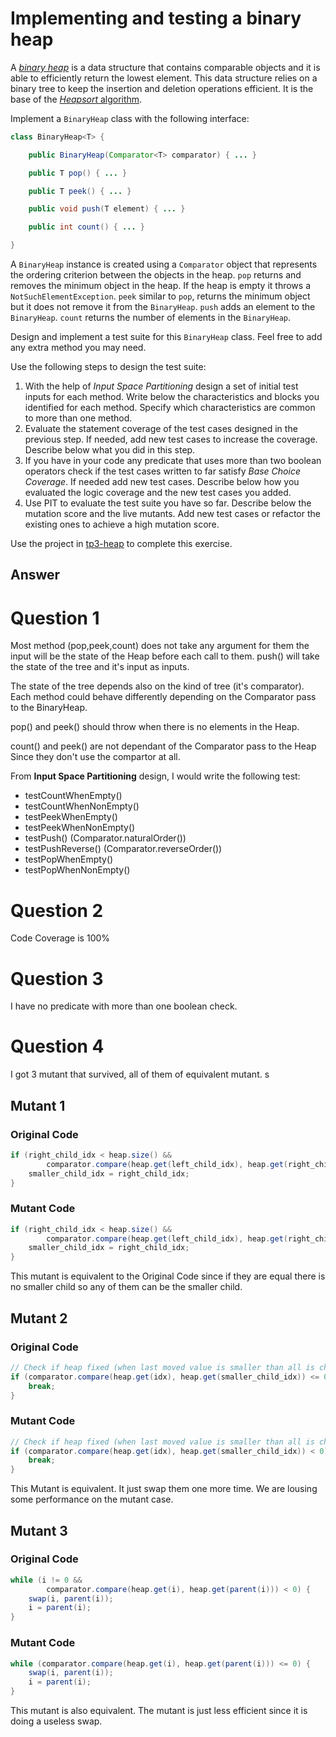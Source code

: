 # Implementing and testing a binary heap

A [*binary heap*](https://en.wikipedia.org/wiki/Binary_heap) is a data structure that contains comparable objects and it is able to efficiently return the lowest element.
This data structure relies on a binary tree to keep the insertion and deletion operations efficient. It is the base of the [*Heapsort* algorithm](https://en.wikipedia.org/wiki/Heapsort).

Implement a `BinaryHeap` class with the following interface:

```java
class BinaryHeap<T> {

    public BinaryHeap(Comparator<T> comparator) { ... }

    public T pop() { ... }

    public T peek() { ... }

    public void push(T element) { ... }

    public int count() { ... }

}
```

A `BinaryHeap` instance is created using a `Comparator` object that represents the ordering criterion between the objects in the heap.
`pop` returns and removes the minimum object in the heap. If the heap is empty it throws a `NotSuchElementException`.
`peek` similar to `pop`, returns the minimum object but it does not remove it from the `BinaryHeap`.
`push` adds an element to the `BinaryHeap`.
`count` returns the number of elements in the `BinaryHeap`.

Design and implement a test suite for this `BinaryHeap` class.
Feel free to add any extra method you may need.

Use the following steps to design the test suite:

1. With the help of *Input Space Partitioning* design a set of initial test inputs for each method. Write below the characteristics and blocks you identified for each method. Specify which characteristics are common to more than one method.
2. Evaluate the statement coverage of the test cases designed in the previous step. If needed, add new test cases to increase the coverage. Describe below what you did in this step.
3. If you have in your code any predicate that uses more than two boolean operators check if the test cases written to far satisfy *Base Choice Coverage*. If needed add new test cases. Describe below how you evaluated the logic coverage and the new test cases you added.
4. Use PIT to evaluate the test suite you have so far. Describe below the mutation score and the live mutants. Add new test cases or refactor the existing ones to achieve a high mutation score.

Use the project in [tp3-heap](../code/tp3-heap) to complete this exercise.

## Answer

# Question 1 

Most method (pop,peek,count) does not take any argument for them the input will be the state of the Heap before each call to them. push() will take the state of the tree and it's input as inputs. 

The state of the tree depends also on the kind of tree (it's comparator). Each method could behave differently depending on the Comparator pass to the BinaryHeap.

pop() and peek() should throw when there is no elements in the Heap.

count() and peek() are not dependant of the Comparator pass to the Heap Since they don't use the compartor at all.

From **Input Space Partitioning** design, I would write the following test:
- testCountWhenEmpty()
- testCountWhenNonEmpty()
- testPeekWhenEmpty()
- testPeekWhenNonEmpty()
- testPush() (Comparator.naturalOrder())
- testPushReverse() (Comparator.reverseOrder())
- testPopWhenEmpty()
- testPopWhenNonEmpty()

# Question 2

Code Coverage is 100%

# Question 3

I have no predicate with more than one boolean check.

# Question 4

I got 3 mutant that survived, all of them of equivalent mutant. s

## Mutant 1

### Original Code

```java
if (right_child_idx < heap.size() &&
        comparator.compare(heap.get(left_child_idx), heap.get(right_child_idx)) > 0) {
    smaller_child_idx = right_child_idx;
}
```

### Mutant Code

```java
if (right_child_idx < heap.size() &&
        comparator.compare(heap.get(left_child_idx), heap.get(right_child_idx)) >=s 0) {
    smaller_child_idx = right_child_idx;
}
```

This mutant is equivalent to the Original Code since if they are equal there is no smaller child so any of them can be the smaller child.

## Mutant 2

### Original Code

```java
// Check if heap fixed (when last moved value is smaller than all is child)
if (comparator.compare(heap.get(idx), heap.get(smaller_child_idx)) <= 0) {
    break;
}
```

### Mutant Code

```java
// Check if heap fixed (when last moved value is smaller than all is child)
if (comparator.compare(heap.get(idx), heap.get(smaller_child_idx)) < 0) {
    break;
}
```

This Mutant is equivalent. It just swap them one more time. We are lousing some performance on the mutant case. 

## Mutant 3

### Original Code 

```java
while (i != 0 &&
        comparator.compare(heap.get(i), heap.get(parent(i))) < 0) {
    swap(i, parent(i));
    i = parent(i);
}
```

### Mutant Code

```java
while (comparator.compare(heap.get(i), heap.get(parent(i))) <= 0) {
    swap(i, parent(i));
    i = parent(i);
}
```

This mutant is also equivalent. The mutant is just less efficient since it is doing a useless swap.

